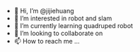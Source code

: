 - 👋 Hi, I’m @jijiehuang
- 👀 I’m interested in robot and slam 
- 🌱 I’m currently learning quadruped robot  
- 💞️ I’m looking to collaborate on 
- 📫 How to reach me ...

<!---
zma69650/zma69650 is a ✨ special ✨ repository because its `README.md` (this file) appears on your GitHub profile.
You can click the Preview link to take a look at your changes.
--->
